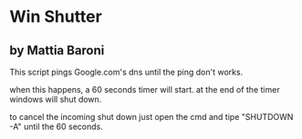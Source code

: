 # Win Shutter 
## by Mattia Baroni

This script pings Google.com's dns until the ping don't works.

when this happens, a 60 seconds timer will start. at the end of the timer windows will shut down.

to cancel the incoming shut down just open the cmd and tipe "SHUTDOWN -A" until the 60 seconds.

